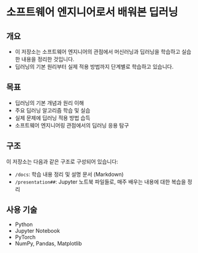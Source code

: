 # 소프트웨어 엔지니어로서 배워본 딥러닝

## 개요
- 이 저장소는 소프트웨어 엔지니어의 관점에서 머신러닝과 딥러닝을 학습하고 실습한 내용을 정리한 것입니다. 
- 딥러닝의 기본 원리부터 실제 적용 방법까지 단계별로 학습하고 있습니다.

## 목표
- 딥러닝의 기본 개념과 원리 이해
- 주요 딥러닝 알고리즘 학습 및 실습
- 실제 문제에 딥러닝 적용 방법 습득
- 소프트웨어 엔지니어링 관점에서의 딥러닝 응용 탐구

## 구조
이 저장소는 다음과 같은 구조로 구성되어 있습니다:
- `/docs`: 학습 내용 정리 및 설명 문서 (Markdown)
- `/presentation##`: Jupyter 노트북 파일들로, 매주 배우는 내용에 대한 복습을 정리

## 사용 기술
- Python
- Jupyter Notebook
- PyTorch
- NumPy, Pandas, Matplotlib
